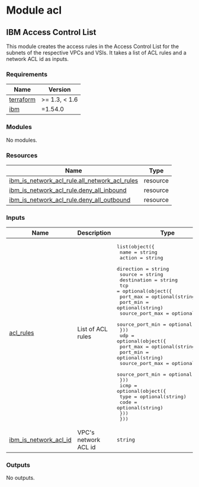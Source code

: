 # Module acl

## IBM Access Control List

This module creates the access rules in the Access Control List for the subnets of the respective VPCs and VSIs. It takes a list of ACL rules and a network ACL id as inputs.

<!-- BEGINNING OF PRE-COMMIT-TERRAFORM DOCS HOOK -->
### Requirements

| Name | Version |
|------|---------|
| <a name="requirement_terraform"></a> [terraform](#requirement\_terraform) | >= 1.3, < 1.6 |
| <a name="requirement_ibm"></a> [ibm](#requirement\_ibm) | =1.54.0 |

### Modules

No modules.

### Resources

| Name | Type |
|------|------|
| [ibm_is_network_acl_rule.all_network_acl_rules](https://registry.terraform.io/providers/IBM-Cloud/ibm/1.54.0/docs/resources/is_network_acl_rule) | resource |
| [ibm_is_network_acl_rule.deny_all_inbound](https://registry.terraform.io/providers/IBM-Cloud/ibm/1.54.0/docs/resources/is_network_acl_rule) | resource |
| [ibm_is_network_acl_rule.deny_all_outbound](https://registry.terraform.io/providers/IBM-Cloud/ibm/1.54.0/docs/resources/is_network_acl_rule) | resource |

### Inputs

| Name | Description | Type | Default | Required |
|------|-------------|------|---------|:--------:|
| <a name="input_acl_rules"></a> [acl\_rules](#input\_acl\_rules) | List of ACL rules | <pre>list(object({<br>    name        = string<br>    action      = string<br>    direction   = string<br>    source      = string<br>    destination = string<br>    tcp = optional(object({<br>      port_max        = optional(string)<br>      port_min        = optional(string)<br>      source_port_max = optional(string)<br>      source_port_min = optional(string)<br>    }))<br>    udp = optional(object({<br>      port_max        = optional(string)<br>      port_min        = optional(string)<br>      source_port_max = optional(string)<br>      source_port_min = optional(string)<br>    }))<br>    icmp = optional(object({<br>      type = optional(string)<br>      code = optional(string)<br>    }))<br>  }))</pre> | n/a | yes |
| <a name="input_ibm_is_network_acl_id"></a> [ibm\_is\_network\_acl\_id](#input\_ibm\_is\_network\_acl\_id) | VPC's network ACL id | `string` | n/a | yes |

### Outputs

No outputs.
<!-- END OF PRE-COMMIT-TERRAFORM DOCS HOOK -->
